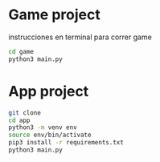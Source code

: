 # Game project

instrucciones en terminal para correr game
```sh
cd game
python3 main.py
```

# App project
```sh
git clone
cd app
python3 -m venv env
source env/bin/activate
pip3 install -r requirements.txt
python3 main.py
```